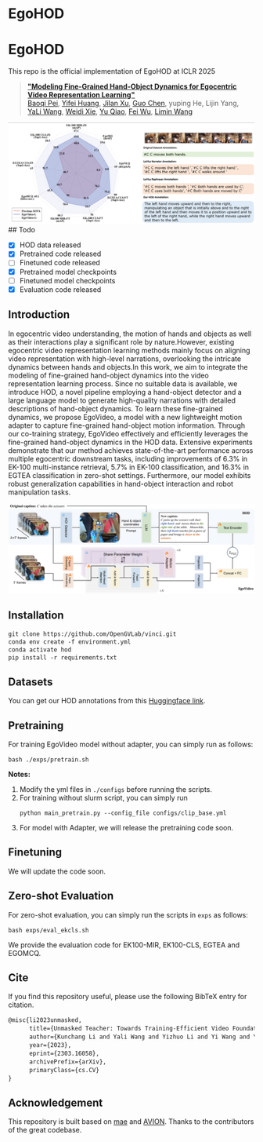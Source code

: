 # EgoHOD
# EgoHOD

This repo is the official implementation of EgoHOD at ICLR 2025

> **["Modeling Fine-Grained Hand-Object Dynamics for Egocentric Video Representation Learning"](https://openreview.net/forum?id=P6G1Z6jkf3)**<br>
> [Baoqi Pei](https://scholar.google.com/citations?user=sTCkd54AAAAJ), [Yifei Huang](https://scholar.google.com/citations?user=RU8gNcgAAAAJ), [Jilan Xu](https://scholar.google.com/citations?user=mf2U64IAAAAJ), [Guo Chen](https://scholar.google.com/citations?user=lRj3moAAAAAJ), yuping He, Lijin Yang,<br> 
> [YaLi Wang](https://scholar.google.com/citations?user=hD948dkAAAAJ), [Weidi Xie](https://scholar.google.com/citations?user=Vtrqj4gAAAAJ), [Yu Qiao](https://scholar.google.com/citations?user=gFtI-8QAAAAJ), [Fei Wu](https://scholar.google.com/citations?user=XJLn4MYAAAAJ), [Limin Wang](https://scholar.google.com/citations?user=HEuN8PcAAAAJ)<br>

<div align="center">
<img src="assets/teaser.png">
</div>
## Todo

- [x] HOD data released
- [x] Pretrained code released
- [ ] Finetuned code released
- [x] Pretrained model checkpoints
- [ ] Finetuned model checkpoints
- [x] Evaluation code released

## Introduction

In egocentric video understanding, the motion of hands and objects as well as their interactions play a significant role by nature.However, existing egocentric video representation learning methods mainly focus on aligning video representation with high-level narrations, overlooking the intricate dynamics between hands and objects.In this work, we aim to integrate the modeling of fine-grained hand-object dynamics into the video representation learning process.
Since no suitable data is available, we introduce HOD, a novel pipeline employing a hand-object detector and a large language model to generate high-quality narrations with detailed descriptions of hand-object dynamics. 
To learn these fine-grained dynamics, we propose EgoVideo, a model with a new lightweight motion adapter to capture fine-grained hand-object motion information. Through our co-training strategy, EgoVideo effectively and efficiently leverages the fine-grained hand-object dynamics in the HOD data. Extensive experiments demonstrate that our method achieves state-of-the-art performance across multiple egocentric downstream tasks, including improvements of 6.3\% in EK-100 multi-instance retrieval, 5.7\% in EK-100 classification, and 16.3\% in EGTEA classification in zero-shot settings. Furthermore, our model exhibits robust generalization capabilities in hand-object interaction and robot manipulation tasks.

<div align="center">
<img src="assets/method.png">
</div>


## Installation
```
git clone https://github.com/OpenGVLab/vinci.git
conda env create -f environment.yml
conda activate hod
pip install -r requirements.txt
```

## Datasets

You can get our HOD annotations from this [Huggingface link](https://huggingface.co/Jazzcharles/EgoInstructor-ModelZoo/blob/main/retrieval_checkpoint_best.pt).

## Pretraining

For training EgoVideo model without adapter, you can simply run as follows:
```shell
bash ./exps/pretrain.sh
```
**Notes:**
1. Modify the yml files in `./configs` before running the scripts.
2. For training without slurm script, you can simply run 
      ```shell
      python main_pretrain.py --config_file configs/clip_base.yml
      ```
3. For model with Adapter, we will release the pretraining code soon.

## Finetuning

We will update the code soon.

## Zero-shot Evaluation

For zero-shot evaluation, you can simply run the scripts in `exps` as follows:
```shell
bash exps/eval_ekcls.sh
```
We provide the evaluation code for EK100-MIR, EK100-CLS, EGTEA and EGOMCQ.
## Cite

If you find this repository useful, please use the following BibTeX entry for citation.

```latex
@misc{li2023unmasked,
      title={Unmasked Teacher: Towards Training-Efficient Video Foundation Models}, 
      author={Kunchang Li and Yali Wang and Yizhuo Li and Yi Wang and Yinan He and Limin Wang and Yu Qiao},
      year={2023},
      eprint={2303.16058},
      archivePrefix={arXiv},
      primaryClass={cs.CV}
}
```

## Acknowledgement

This repository is built based on [mae](https://github.com/facebookresearch/mae) and [AVION](https://github.com/zhaoyue-zephyrus/AVION). Thanks to the contributors of the great codebase.
